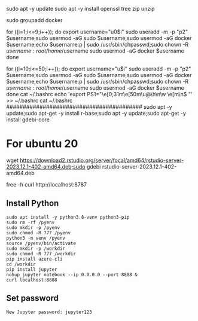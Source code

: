 sudo apt -y update
sudo apt -y install openssl tree zip unzip

sudo groupadd docker

for ((i=1;i<=9;i++)); do
	export username="u0$i"
	sudo useradd -m -p "p2" $username;sudo usermod -aG sudo $username;sudo usermod -aG docker $username;echo $username:p | sudo /usr/sbin/chpasswd;sudo chown -R  $username:root /home/$username
	sudo usermod -aG docker $username
done

for ((i=10;i<=50;i++)); do
	export username="u$i"
	sudo useradd -m -p "p2" $username;sudo usermod -aG sudo $username;sudo usermod -aG docker $username;echo $username:p | sudo /usr/sbin/chpasswd;sudo chown -R  $username:root /home/$username
	sudo usermod -aG docker $username
done
cat ~/.bashrc
echo 'export PS1="\e[0;31m\e[50m\u@\h\n\w \e[m\n$ "'   >> ~/.bashrc
cat ~/.bashrc
#########################################
sudo apt -y update;sudo apt-get -y install r-base;sudo apt -y update;sudo apt-get  -y install gdebi-core

# For ubuntu 20
wget https://download2.rstudio.org/server/focal/amd64/rstudio-server-2023.12.1-402-amd64.deb;sudo gdebi rstudio-server-2023.12.1-402-amd64.deb


free -h
curl http://localhost:8787


## Install Python
```
sudo apt install -y python3.8-venv python3-pip
sudo rm -rf /pyenv
sudo mkdir -p /pyenv
sudo chmod -R 777 /pyenv
python3 -m venv /pyenv
source /pyenv/bin/activate
sudo mkdir -p /workdir
sudo chmod -R 777 /workdir
pip install azure-cli
cd /workdir
pip install jupyter
nohup jupyter notebook --ip 0.0.0.0 --port 8888 &
curl localhost:8888
```

## Set password
```
New Jupyter password: jupyter123
```